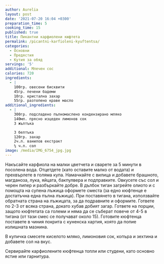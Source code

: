```yaml
---
author: Aurelia
layout: post
date: '2021-07-20 16:04 +0300'
preparation_time: 5
cooking_time: 15
published: true
title: Пикантни карфиолени кюфтета
permalink: /picantni-karfioleni-kyuftentsa/
categories:
  - Основни
  - Предястия
  - Кутия за обяд
servings: '5'
additional: Млечен сос
calories: 720
ingredients:
  - |
    100гр. овесени бисквити
    45гр. печени бадеми
    10гр. кристална захар
    55гр. разтопено краве масло
additional_ingredients:
  - |
    300гр. подсладено пълномаслено кондензирано мляко
    140мл. прясно изцеден лимонов сок
    3 жълтъка

    3 белтъка
    120гр. захар
    2ч.л. ванилов екстракт
    ¼ ч.л. сол
image: /media/IMG_6754_jpg.jpg
---
```

Накъсайте карфиола на малки цветчета и сварете за 5 минути в посолена вода. Отцетдете (като оставите малко от водата) и прехвърлете в голяма купа. Намачкайте с вилица и добавете брашното, магданоза, лука, яйцата, бакпулвера и подправките. Овкусете със сол и черен пипер и разбъркайте добре.
В дълбок тиган загрейте олиото и с помощта на супена лъжица оформете сместа (за едно кюфтенце е достатъчна една пълна лъжица). При поставянето в тигана, използвайте обратната страна на лъжицата, за да подравните и оформите. Гответе по 2-3 от всяка страна, докато хубав добият загар. Гответе на порции, защото кюфтетата са големи и няма да се съберат повече от 4-5 в тигана (от тази смес се получават около 15).
Готовите кюфтенца поставете в чиния покрита с куненска хартия, която да попие излишната мазнина.

В купичка смесете киселото мляко, лимоновия сок, копъра и зехтина и добавете сол на вкус.

Сервирайте карфиолените кюфтенца топли или студени, като основно ястие или гарнитура.
